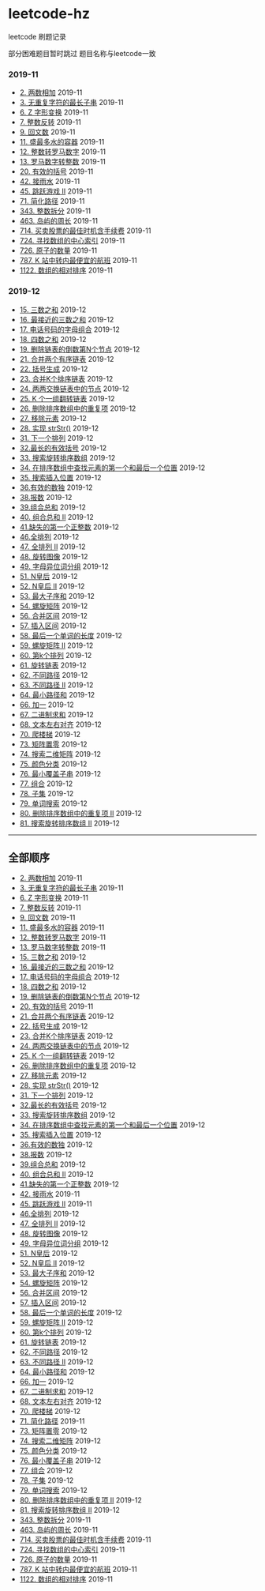 # leetcode-hz
leetcode 刷题记录

部分困难题目暂时跳过
题目名称与leetcode一致

### 2019-11 
* [2. 两数相加](https://github.com/lxlzyc/leetcode-hz/blob/master/src/lxl/NOV/AddTwoNumbers.java) 2019-11
* [3. 无重复字符的最长子串](https://github.com/lxlzyc/leetcode-hz/blob/master/src/lxl/NOV/LongestSubstringWithoutRep.java) 2019-11
* [6. Z 字形变换](https://github.com/lxlzyc/leetcode-hz/blob/master/src/lxl/NOV/ZigzagConversion.java) 2019-11
* [7. 整数反转](https://github.com/lxlzyc/leetcode-hz/blob/master/src/lxl/NOV/ReverseInteger.java) 2019-11
* [9. 回文数](https://github.com/lxlzyc/leetcode-hz/blob/master/src/lxl/NOV/PalindromeNumber.java) 2019-11
* [11. 盛最多水的容器](https://github.com/lxlzyc/leetcode-hz/blob/master/src/lxl/NOV/ContainerWithMostWater.java) 2019-11
* [12. 整数转罗马数字](https://github.com/lxlzyc/leetcode-hz/blob/master/src/lxl/NOV/IntegerToRoman.java) 2019-11
* [13. 罗马数字转整数](https://github.com/lxlzyc/leetcode-hz/blob/master/src/lxl/NOV/RomanToInteger.java) 2019-11
* [20. 有效的括号](https://github.com/lxlzyc/leetcode-hz/blob/master/src/lxl/NOV/IsValidParentheses.java) 2019-11
* [42. 接雨水](https://github.com/lxlzyc/leetcode-hz/blob/master/src/lxl/NOV/TrappingRainWater.java) 2019-11
* [45. 跳跃游戏 II](https://github.com/lxlzyc/leetcode-hz/blob/master/src/lxl/NOV/Jump.java) 2019-11
* [71. 简化路径](https://github.com/lxlzyc/leetcode-hz/blob/master/src/lxl/NOV/SimplifyPath.java) 2019-11
* [343. 整数拆分](https://github.com/lxlzyc/leetcode-hz/blob/master/src/lxl/NOV/IntegerBreak.java) 2019-11
* [463. 岛屿的周长](https://github.com/lxlzyc/leetcode-hz/blob/master/src/lxl/NOV/IsLandPerimeter.java) 2019-11
* [714. 买卖股票的最佳时机含手续费](https://github.com/lxlzyc/leetcode-hz/blob/master/src/lxl/NOV/MaxProfit.java) 2019-11
* [724. 寻找数组的中心索引](https://github.com/lxlzyc/leetcode-hz/blob/master/src/lxl/NOV/PivotIndex.java) 2019-11
* [726. 原子的数量](https://github.com/lxlzyc/leetcode-hz/blob/master/src/lxl/NOV/CountOfAtoms.java) 2019-11
* [787. K 站中转内最便宜的航班](https://github.com/lxlzyc/leetcode-hz/blob/master/src/lxl/NOV/FindCheapestPrice.java) 2019-11
* [1122. 数组的相对排序](https://github.com/lxlzyc/leetcode-hz/blob/master/src/lxl/NOV/RelativeSortArray.java) 2019-11

### 2019-12
* [15. 三数之和](https://github.com/lxlzyc/leetcode-hz/blob/master/src/lxl/DEC/ThreeSum.java) 2019-12
* [16. 最接近的三数之和](https://github.com/lxlzyc/leetcode-hz/blob/master/src/lxl/DEC/ThreeSumCloset.java) 2019-12
* [17. 电话号码的字母组合](https://github.com/lxlzyc/leetcode-hz/blob/master/src/lxl/DEC/LetterCombinationsOfPhone.java) 2019-12
* [18. 四数之和](https://github.com/lxlzyc/leetcode-hz/blob/master/src/lxl/DEC/FourSum.java) 2019-12
* [19. 删除链表的倒数第N个节点](https://github.com/lxlzyc/leetcode-hz/blob/master/src/lxl/DEC/RemoveNthNode.java) 2019-12
* [21. 合并两个有序链表](https://github.com/lxlzyc/leetcode-hz/blob/master/src/lxl/DEC/MergeTwoSortedLists.java) 2019-12
* [22. 括号生成](https://github.com/lxlzyc/leetcode-hz/blob/master/src/lxl/DEC/GenerateParentheses.java) 2019-12
* [23. 合并K个排序链表](https://github.com/lxlzyc/leetcode-hz/blob/master/src/lxl/DEC/MergeKSortedLists.java) 2019-12
* [24. 两两交换链表中的节点](https://github.com/lxlzyc/leetcode-hz/blob/master/src/lxl/DEC/SwapNodesInPairs.java) 2019-12
* [25. K 个一组翻转链表](https://github.com/lxlzyc/leetcode-hz/blob/master/src/lxl/DEC/ReverseNodesInKGroup.java) 2019-12
* [26. 删除排序数组中的重复项](https://github.com/lxlzyc/leetcode-hz/blob/master/src/lxl/DEC/RemoveDuplicatesFromSortedArray.java) 2019-12
* [27. 移除元素](https://github.com/lxlzyc/leetcode-hz/blob/master/src/lxl/DEC/RemoveElement.java) 2019-12
* [28. 实现 strStr()](https://github.com/lxlzyc/leetcode-hz/blob/master/src/lxl/DEC/ImplementStrstr.java) 2019-12
* [31. 下一个排列](https://github.com/lxlzyc/leetcode-hz/blob/master/src/lxl/DEC/NextPermutation.java) 2019-12
* [32.最长的有效括号](https://github.com/lxlzyc/leetcode-hz/blob/master/src/lxl/DEC/LongestValidParentheses.java) 2019-12
* [33. 搜索旋转排序数组](https://github.com/lxlzyc/leetcode-hz/blob/master/src/lxl/DEC/SearchInRotatedSortedArray.java) 2019-12
* [34. 在排序数组中查找元素的第一个和最后一个位置](https://github.com/lxlzyc/leetcode-hz/blob/master/src/lxl/DEC/FindFirstALastPositionInSortedArray.java) 2019-12
* [35. 搜索插入位置](https://github.com/lxlzyc/leetcode-hz/blob/master/src/lxl/DEC/SearchInsertPosition.java) 2019-12
* [36.有效的数独](https://github.com/lxlzyc/leetcode-hz/blob/master/src/lxl/DEC/ValidSudoku.java) 2019-12
* [38.报数](https://github.com/lxlzyc/leetcode-hz/blob/master/src/lxl/DEC/CountAndSay.java) 2019-12
* [39.组合总和](https://github.com/lxlzyc/leetcode-hz/blob/master/src/lxl/DEC/CombinationSum.java) 2019-12
* [40. 组合总和 II](https://github.com/lxlzyc/leetcode-hz/blob/master/src/lxl/DEC/CombinationSum2.java) 2019-12
* [41.缺失的第一个正整数](https://github.com/lxlzyc/leetcode-hz/blob/master/src/lxl/DEC/FirstMissingPositive.java) 2019-12
* [46.全排列](https://github.com/lxlzyc/leetcode-hz/blob/master/src/lxl/DEC/Permutations.java) 2019-12
* [47. 全排列 II](https://github.com/lxlzyc/leetcode-hz/blob/master/src/lxl/DEC/Permutations2.java) 2019-12
* [48. 旋转图像](https://github.com/lxlzyc/leetcode-hz/blob/master/src/lxl/DEC/RotateImage.java) 2019-12
* [49. 字母异位词分组](https://github.com/lxlzyc/leetcode-hz/blob/master/src/lxl/DEC/GroupAnagrams.java) 2019-12
* [51. N皇后](https://github.com/lxlzyc/leetcode-hz/blob/master/src/lxl/DEC/Nqueen.java) 2019-12
* [52. N皇后 II](https://github.com/lxlzyc/leetcode-hz/blob/master/src/lxl/DEC/TotalNQueen.java) 2019-12
* [53. 最大子序和](https://github.com/lxlzyc/leetcode-hz/blob/master/src/lxl/DEC/MaximumSubarray.java) 2019-12
* [54. 螺旋矩阵](https://github.com/lxlzyc/leetcode-hz/blob/master/src/lxl/DEC/SpiralMatrix.java) 2019-12
* [56. 合并区间](https://github.com/lxlzyc/leetcode-hz/blob/master/src/lxl/DEC/MergeIntervals.java) 2019-12
* [57. 插入区间](https://github.com/lxlzyc/leetcode-hz/blob/master/src/lxl/DEC/InsertInterval.java) 2019-12
* [58. 最后一个单词的长度](https://github.com/lxlzyc/leetcode-hz/blob/master/src/lxl/DEC/LengthOfLastWord.java) 2019-12
* [59. 螺旋矩阵 II](https://github.com/lxlzyc/leetcode-hz/blob/master/src/lxl/DEC/SpiralMatrix2.java) 2019-12
* [60. 第k个排列](https://github.com/lxlzyc/leetcode-hz/blob/master/src/lxl/DEC/PermutationSequence.java) 2019-12
* [61. 旋转链表](https://github.com/lxlzyc/leetcode-hz/blob/master/src/lxl/DEC/RotateList.java) 2019-12
* [62. 不同路径](https://github.com/lxlzyc/leetcode-hz/blob/master/src/lxl/DEC/UniquePath.java) 2019-12
* [63. 不同路径 II](https://github.com/lxlzyc/leetcode-hz/blob/master/src/lxl/DEC/UniquePath2.java) 2019-12
* [64. 最小路径和](https://github.com/lxlzyc/leetcode-hz/blob/master/src/lxl/DEC/MiniMunPathSum.java) 2019-12
* [66. 加一](https://github.com/lxlzyc/leetcode-hz/blob/master/src/lxl/DEC/PlusOne.java) 2019-12
* [67. 二进制求和](https://github.com/lxlzyc/leetcode-hz/blob/master/src/lxl/DEC/AddBinary.java) 2019-12
* [68. 文本左右对齐](https://github.com/lxlzyc/leetcode-hz/blob/master/src/lxl/DEC/TextJustTification.java) 2019-12
* [70. 爬楼梯](https://github.com/lxlzyc/leetcode-hz/blob/master/src/lxl/DEC/ClimbingStairs.java) 2019-12
* [73. 矩阵置零](https://github.com/lxlzyc/leetcode-hz/blob/master/src/lxl/DEC/SetMatrixZeroes.java) 2019-12
* [74. 搜索二维矩阵](https://github.com/lxlzyc/leetcode-hz/blob/master/src/lxl/DEC/SearchA2DMatrix.java) 2019-12
* [75. 颜色分类](https://github.com/lxlzyc/leetcode-hz/blob/master/src/lxl/DEC/SortColor.java) 2019-12
* [76. 最小覆盖子串](https://github.com/lxlzyc/leetcode-hz/blob/master/src/lxl/DEC/MinimumWindowSubstring.java) 2019-12
* [77. 组合](https://github.com/lxlzyc/leetcode-hz/blob/master/src/lxl/DEC/Combinations.java) 2019-12
* [78. 子集](https://github.com/lxlzyc/leetcode-hz/blob/master/src/lxl/DEC/Subsets.java) 2019-12
* [79. 单词搜索](https://github.com/lxlzyc/leetcode-hz/blob/master/src/lxl/DEC/WordSearch.java) 2019-12
* [80. 删除排序数组中的重复项 II](https://github.com/lxlzyc/leetcode-hz/blob/master/src/lxl/DEC/RemoveDuplicatesFromSortedArray2.java) 2019-12
* [81. 搜索旋转排序数组 II](https://github.com/lxlzyc/leetcode-hz/blob/master/src/lxl/DEC/SearchInRotatedSortedArray2.java) 2019-12

---

## 全部顺序
* [2. 两数相加](https://github.com/lxlzyc/leetcode-hz/blob/master/src/lxl/NOV/AddTwoNumbers.java) 2019-11
* [3. 无重复字符的最长子串](https://github.com/lxlzyc/leetcode-hz/blob/master/src/lxl/NOV/LongestSubstringWithoutRep.java) 2019-11
* [6. Z 字形变换](https://github.com/lxlzyc/leetcode-hz/blob/master/src/lxl/NOV/ZigzagConversion.java) 2019-11
* [7. 整数反转](https://github.com/lxlzyc/leetcode-hz/blob/master/src/lxl/NOV/ReverseInteger.java) 2019-11
* [9. 回文数](https://github.com/lxlzyc/leetcode-hz/blob/master/src/lxl/NOV/PalindromeNumber.java) 2019-11
* [11. 盛最多水的容器](https://github.com/lxlzyc/leetcode-hz/blob/master/src/lxl/NOV/ContainerWithMostWater.java) 2019-11
* [12. 整数转罗马数字](https://github.com/lxlzyc/leetcode-hz/blob/master/src/lxl/NOV/IntegerToRoman.java) 2019-11
* [13. 罗马数字转整数](https://github.com/lxlzyc/leetcode-hz/blob/master/src/lxl/NOV/RomanToInteger.java) 2019-11
* [15. 三数之和](https://github.com/lxlzyc/leetcode-hz/blob/master/src/lxl/DEC/ThreeSum.java) 2019-12
* [16. 最接近的三数之和](https://github.com/lxlzyc/leetcode-hz/blob/master/src/lxl/DEC/ThreeSumCloset.java) 2019-12
* [17. 电话号码的字母组合](https://github.com/lxlzyc/leetcode-hz/blob/master/src/lxl/DEC/LetterCombinationsOfPhone.java) 2019-12
* [18. 四数之和](https://github.com/lxlzyc/leetcode-hz/blob/master/src/lxl/DEC/FourSum.java) 2019-12
* [19. 删除链表的倒数第N个节点](https://github.com/lxlzyc/leetcode-hz/blob/master/src/lxl/DEC/RemoveNthNode.java) 2019-12
* [20. 有效的括号](https://github.com/lxlzyc/leetcode-hz/blob/master/src/lxl/NOV/IsValidParentheses.java) 2019-11
* [21. 合并两个有序链表](https://github.com/lxlzyc/leetcode-hz/blob/master/src/lxl/DEC/MergeTwoSortedLists.java) 2019-12
* [22. 括号生成](https://github.com/lxlzyc/leetcode-hz/blob/master/src/lxl/DEC/GenerateParentheses.java) 2019-12
* [23. 合并K个排序链表](https://github.com/lxlzyc/leetcode-hz/blob/master/src/lxl/DEC/MergeKSortedLists.java) 2019-12
* [24. 两两交换链表中的节点](https://github.com/lxlzyc/leetcode-hz/blob/master/src/lxl/DEC/SwapNodesInPairs.java) 2019-12
* [25. K 个一组翻转链表](https://github.com/lxlzyc/leetcode-hz/blob/master/src/lxl/DEC/ReverseNodesInKGroup.java) 2019-12
* [26. 删除排序数组中的重复项](https://github.com/lxlzyc/leetcode-hz/blob/master/src/lxl/DEC/RemoveDuplicatesFromSortedArray.java) 2019-12
* [27. 移除元素](https://github.com/lxlzyc/leetcode-hz/blob/master/src/lxl/DEC/RemoveElement.java) 2019-12
* [28. 实现 strStr()](https://github.com/lxlzyc/leetcode-hz/blob/master/src/lxl/DEC/ImplementStrstr.java) 2019-12
* [31. 下一个排列](https://github.com/lxlzyc/leetcode-hz/blob/master/src/lxl/DEC/NextPermutation.java) 2019-12
* [32.最长的有效括号](https://github.com/lxlzyc/leetcode-hz/blob/master/src/lxl/DEC/LongestValidParentheses.java) 2019-12
* [33. 搜索旋转排序数组](https://github.com/lxlzyc/leetcode-hz/blob/master/src/lxl/DEC/SearchInRotatedSortedArray.java) 2019-12
* [34. 在排序数组中查找元素的第一个和最后一个位置](https://github.com/lxlzyc/leetcode-hz/blob/master/src/lxl/DEC/FindFirstALastPositionInSortedArray.java) 2019-12
* [35. 搜索插入位置](https://github.com/lxlzyc/leetcode-hz/blob/master/src/lxl/DEC/SearchInsertPosition.java) 2019-12
* [36.有效的数独](https://github.com/lxlzyc/leetcode-hz/blob/master/src/lxl/DEC/ValidSudoku.java) 2019-12
* [38.报数](https://github.com/lxlzyc/leetcode-hz/blob/master/src/lxl/DEC/CountAndSay.java) 2019-12
* [39.组合总和](https://github.com/lxlzyc/leetcode-hz/blob/master/src/lxl/DEC/CombinationSum.java) 2019-12
* [40. 组合总和 II](https://github.com/lxlzyc/leetcode-hz/blob/master/src/lxl/DEC/CombinationSum2.java) 2019-12
* [41.缺失的第一个正整数](https://github.com/lxlzyc/leetcode-hz/blob/master/src/lxl/DEC/FirstMissingPositive.java) 2019-12
* [42. 接雨水](https://github.com/lxlzyc/leetcode-hz/blob/master/src/lxl/NOV/TrappingRainWater.java) 2019-11
* [45. 跳跃游戏 II](https://github.com/lxlzyc/leetcode-hz/blob/master/src/lxl/NOV/Jump.java) 2019-11
* [46.全排列](https://github.com/lxlzyc/leetcode-hz/blob/master/src/lxl/DEC/Permutations.java) 2019-12
* [47. 全排列 II](https://github.com/lxlzyc/leetcode-hz/blob/master/src/lxl/DEC/Permutations2.java) 2019-12
* [48. 旋转图像](https://github.com/lxlzyc/leetcode-hz/blob/master/src/lxl/DEC/RotateImage.java) 2019-12
* [49. 字母异位词分组](https://github.com/lxlzyc/leetcode-hz/blob/master/src/lxl/DEC/GroupAnagrams.java) 2019-12
* [51. N皇后](https://github.com/lxlzyc/leetcode-hz/blob/master/src/lxl/DEC/Nqueen.java) 2019-12
* [52. N皇后 II](https://github.com/lxlzyc/leetcode-hz/blob/master/src/lxl/DEC/TotalNQueen.java) 2019-12
* [53. 最大子序和](https://github.com/lxlzyc/leetcode-hz/blob/master/src/lxl/DEC/MaximumSubarray.java) 2019-12
* [54. 螺旋矩阵](https://github.com/lxlzyc/leetcode-hz/blob/master/src/lxl/DEC/SpiralMatrix.java) 2019-12
* [56. 合并区间](https://github.com/lxlzyc/leetcode-hz/blob/master/src/lxl/DEC/MergeIntervals.java) 2019-12
* [57. 插入区间](https://github.com/lxlzyc/leetcode-hz/blob/master/src/lxl/DEC/InsertInterval.java) 2019-12
* [58. 最后一个单词的长度](https://github.com/lxlzyc/leetcode-hz/blob/master/src/lxl/DEC/LengthOfLastWord.java) 2019-12
* [59. 螺旋矩阵 II](https://github.com/lxlzyc/leetcode-hz/blob/master/src/lxl/DEC/SpiralMatrix2.java) 2019-12
* [60. 第k个排列](https://github.com/lxlzyc/leetcode-hz/blob/master/src/lxl/DEC/PermutationSequence.java) 2019-12
* [61. 旋转链表](https://github.com/lxlzyc/leetcode-hz/blob/master/src/lxl/DEC/RotateList.java) 2019-12
* [62. 不同路径](https://github.com/lxlzyc/leetcode-hz/blob/master/src/lxl/DEC/UniquePath.java) 2019-12
* [63. 不同路径 II](https://github.com/lxlzyc/leetcode-hz/blob/master/src/lxl/DEC/UniquePath2.java) 2019-12
* [64. 最小路径和](https://github.com/lxlzyc/leetcode-hz/blob/master/src/lxl/DEC/MiniMunPathSum.java) 2019-12
* [66. 加一](https://github.com/lxlzyc/leetcode-hz/blob/master/src/lxl/DEC/PlusOne.java) 2019-12
* [67. 二进制求和](https://github.com/lxlzyc/leetcode-hz/blob/master/src/lxl/DEC/AddBinary.java) 2019-12
* [68. 文本左右对齐](https://github.com/lxlzyc/leetcode-hz/blob/master/src/lxl/DEC/TextJustTification.java) 2019-12
* [70. 爬楼梯](https://github.com/lxlzyc/leetcode-hz/blob/master/src/lxl/DEC/ClimbingStairs.java) 2019-12
* [71. 简化路径](https://github.com/lxlzyc/leetcode-hz/blob/master/src/lxl/NOV/SimplifyPath.java) 2019-11
* [73. 矩阵置零](https://github.com/lxlzyc/leetcode-hz/blob/master/src/lxl/DEC/SetMatrixZeroes.java) 2019-12
* [74. 搜索二维矩阵](https://github.com/lxlzyc/leetcode-hz/blob/master/src/lxl/DEC/SearchA2DMatrix.java) 2019-12
* [75. 颜色分类](https://github.com/lxlzyc/leetcode-hz/blob/master/src/lxl/DEC/SortColor.java) 2019-12
* [76. 最小覆盖子串](https://github.com/lxlzyc/leetcode-hz/blob/master/src/lxl/DEC/MinimumWindowSubstring.java) 2019-12
* [77. 组合](https://github.com/lxlzyc/leetcode-hz/blob/master/src/lxl/DEC/Combinations.java) 2019-12
* [78. 子集](https://github.com/lxlzyc/leetcode-hz/blob/master/src/lxl/DEC/Subsets.java) 2019-12
* [79. 单词搜索](https://github.com/lxlzyc/leetcode-hz/blob/master/src/lxl/DEC/WordSearch.java) 2019-12
* [80. 删除排序数组中的重复项 II](https://github.com/lxlzyc/leetcode-hz/blob/master/src/lxl/DEC/RemoveDuplicatesFromSortedArray2.java) 2019-12
* [81. 搜索旋转排序数组 II](https://github.com/lxlzyc/leetcode-hz/blob/master/src/lxl/DEC/SearchInRotatedSortedArray2.java) 2019-12
* [343. 整数拆分](https://github.com/lxlzyc/leetcode-hz/blob/master/src/lxl/NOV/IntegerBreak.java) 2019-11
* [463. 岛屿的周长](https://github.com/lxlzyc/leetcode-hz/blob/master/src/lxl/NOV/IsLandPerimeter.java) 2019-11
* [714. 买卖股票的最佳时机含手续费](https://github.com/lxlzyc/leetcode-hz/blob/master/src/lxl/NOV/MaxProfit.java) 2019-11
* [724. 寻找数组的中心索引](https://github.com/lxlzyc/leetcode-hz/blob/master/src/lxl/NOV/PivotIndex.java) 2019-11
* [726. 原子的数量](https://github.com/lxlzyc/leetcode-hz/blob/master/src/lxl/NOV/CountOfAtoms.java) 2019-11
* [787. K 站中转内最便宜的航班](https://github.com/lxlzyc/leetcode-hz/blob/master/src/lxl/NOV/FindCheapestPrice.java) 2019-11
* [1122. 数组的相对排序](https://github.com/lxlzyc/leetcode-hz/blob/master/src/lxl/NOV/RelativeSortArray.java) 2019-11

































